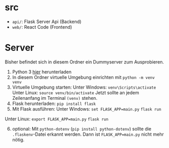 
# src

  - `api/`: Flask Server Api (Backend)
  - `web/`: React Code (Frontend)
# Server

Bisher befindet sich in diesem Ordner ein Dummyserver zum Ausprobieren.

1. Python 3 [hier](https://www.python.org/downloads/) herunterladen
2. In diesem Ordner virtuelle Umgebung einrichten mit `python -m venv venv`
3. Virtuelle Umgebung starten:
Unter Windows: `venv\Scripts\activate`
Unter Linux: `source venv/bin/activate`
Jetzt sollte an jedem Zeilenanfang im Terminal `(venv)` stehen.
4. Flask herunterladen: `pip install flask`
5. Mit Flask ausführen:
Unter Windows:
`set FLASK_APP=main.py`
`flask run`

Unter Linux:
`export FLASK_APP=main.py`
`flask run`

6. optional: Mit `python-dotenv` (`pip install python-dotenv`) sollte die `.flaskenv`-Datei erkannt werden. Dann ist `FLASK_APP=main.py` nicht mehr nötig.
